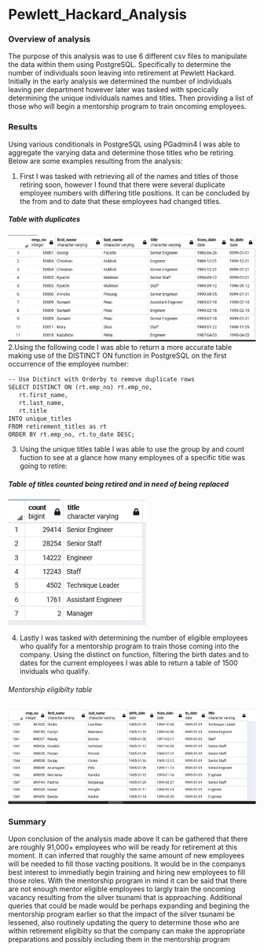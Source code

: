# Pewlett_Hackard_Analysis 

### Overview of analysis
  The purpose of this analysis was to use 6 different csv files to manipulate the data within them using PostgreSQL. Specifically to determine the number of individuals soon leaving into retirement at Pewlett Hackard. Initially in the early analysis we determined the number of individuals leaving per department however later was tasked with specically determining the unique individuals names and titles. Then providing a list of those who will begin a mentorship program to train oncoming employees.
  
### Results

  Using various conditionals in PostgreSQL using PGadmin4 I was able to aggregate the varying data and determine those titles who be retiring. Below are some examples resulting from the analysis:
  1. First I was tasked with retrieving all of the names and titles of those retiring soon, however I found that there were several duplicate employee numbers with differing title positions. It can be concluded by the from and to date that these employees had changed titles.
  ##### Table with duplicates
  ![retire1](images/retire1.PNG)
  2.Using the following code I was able to return a more accurate table making use of the DISTINCT ON function in PostgreSQL on the first occurrence of the employee number:
 ```
 -- Use Dictinct with Orderby to remove duplicate rows
SELECT DISTINCT ON (rt.emp_no) rt.emp_no,
	rt.first_name,
	rt.last_name,
	rt.title
INTO unique_titles
FROM retirement_titles as rt
ORDER BY rt.emp_no, rt.to_date DESC;
```
 
  3. Using the unique titles table I was able to use the group by and count fuction to see at a glance how many employees of a specific title was going to retire:
##### Table of titles counted being retired and in need of being replaced
![retire3](images/retire3.PNG)
 
 
  4. Lastly I was tasked with determining the number of eligible employees who qualify for a mentorship program to train those coming into the company. Using the distinct on function, filtering the birth dates and to dates for the current employees I was able to return a table of 1500 inviduals who qualify.
###### Mentorship eligibilty table
![retire4](images/retire4.PNG)

### Summary
  Upon conclusion of the analysis made above it can be gathered that there are roughly 91,000+ employees who will be ready for retirement at this moment. It can inferred that roughly the same amount of new employees will be needed to fill those vacting positions. It would be in the companys best interest to immediatly begin training  and hiring new employees to fill those roles. With the mentorship program in mind it can be said that there are not enough mentor eligible employees to largly train the oncoming vacancy resulting from the silver tsunami that is approaching. Additional queries that could be made would be perhaps expanding and begining the mentorship program earlier so that the impact of the silver tsunami be lessened, also routinely updating the query to determine those who are within retirement eligibilty so that the company can make the appropriate preparations and possibly including them in the mentorship program
